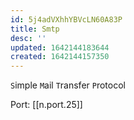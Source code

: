 ```yaml
---
id: 5j4adVXhhYBVcLN60A83P
title: Smtp
desc: ''
updated: 1642144183644
created: 1642144157350
---
```


`S`imple `M`ail `T`ransfer `P`rotocol

Port: [[n.port.25]]
